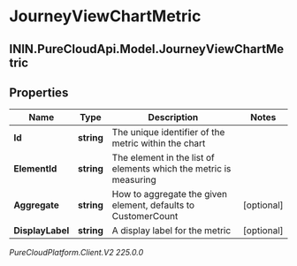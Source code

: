# JourneyViewChartMetric

## ININ.PureCloudApi.Model.JourneyViewChartMetric

## Properties

|Name | Type | Description | Notes|
|------------ | ------------- | ------------- | -------------|
| **Id** | **string** | The unique identifier of the metric within the chart | |
| **ElementId** | **string** | The element in the list of elements which the metric is measuring | |
| **Aggregate** | **string** | How to aggregate the given element, defaults to CustomerCount | [optional] |
| **DisplayLabel** | **string** | A display label for the metric | [optional] |



_PureCloudPlatform.Client.V2 225.0.0_
